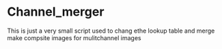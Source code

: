 # Channel_merger

This is just a very small script used to chang ethe lookup table and merge make compsite images for mulitchannel images
